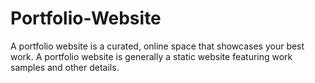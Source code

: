 # Portfolio-Website
A portfolio website is a curated, online space that showcases your best work. A portfolio website is generally a static website featuring work samples and other details.
